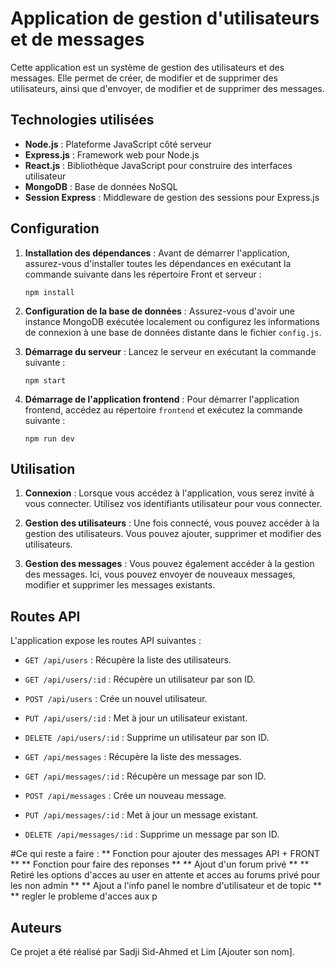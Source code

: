 # Application de gestion d'utilisateurs et de messages

Cette application est un système de gestion des utilisateurs et des messages. Elle permet de créer, de modifier et de supprimer des utilisateurs, ainsi que d'envoyer, de modifier et de supprimer des messages.

## Technologies utilisées

- **Node.js** : Plateforme JavaScript côté serveur
- **Express.js** : Framework web pour Node.js
- **React.js** : Bibliothèque JavaScript pour construire des interfaces utilisateur
- **MongoDB** : Base de données NoSQL
- **Session Express** : Middleware de gestion des sessions pour Express.js

## Configuration

1. **Installation des dépendances** : Avant de démarrer l'application, assurez-vous d'installer toutes les dépendances en exécutant la commande suivante dans les répertoire Front et serveur :
   ```
   npm install
   ```

2. **Configuration de la base de données** : Assurez-vous d'avoir une instance MongoDB exécutée localement ou configurez les informations de connexion à une base de données distante dans le fichier `config.js`.

3. **Démarrage du serveur** : Lancez le serveur en exécutant la commande suivante :
   ```
   npm start
   ```

4. **Démarrage de l'application frontend** : Pour démarrer l'application frontend, accédez au répertoire `frontend` et exécutez la commande suivante :
   ```
   npm run dev 
   ```

## Utilisation

1. **Connexion** : Lorsque vous accédez à l'application, vous serez invité à vous connecter. Utilisez vos identifiants utilisateur pour vous connecter.

2. **Gestion des utilisateurs** : Une fois connecté, vous pouvez accéder à la gestion des utilisateurs. Vous pouvez ajouter, supprimer et modifier des utilisateurs.

3. **Gestion des messages** : Vous pouvez également accéder à la gestion des messages. Ici, vous pouvez envoyer de nouveaux messages, modifier et supprimer les messages existants.

## Routes API

L'application expose les routes API suivantes :

- `GET /api/users` : Récupère la liste des utilisateurs.
- `GET /api/users/:id` : Récupère un utilisateur par son ID.
- `POST /api/users` : Crée un nouvel utilisateur.
- `PUT /api/users/:id` : Met à jour un utilisateur existant.
- `DELETE /api/users/:id` : Supprime un utilisateur par son ID.

- `GET /api/messages` : Récupère la liste des messages.
- `GET /api/messages/:id` : Récupère un message par son ID.
- `POST /api/messages` : Crée un nouveau message.
- `PUT /api/messages/:id` : Met à jour un message existant.
- `DELETE /api/messages/:id` : Supprime un message par son ID.

#Ce qui reste a faire : 
 ** Fonction pour ajouter des messages API + FRONT **
 ** Fonction pour faire des reponses **
 ** Ajout d'un forum privé **
 ** Retiré les options d'acces au user en attente et acces au forums privé pour les non admin **
 ** Ajout a l'info panel le nombre d'utilisateur et de topic **
 ** regler le probleme d'acces aux p  


## Auteurs

Ce projet a été réalisé par Sadji Sid-Ahmed et Lim [Ajouter son nom].

